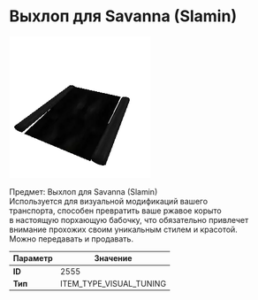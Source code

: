 # Выхлоп для Savanna (Slamin)

![Item Image](../img/2555.webp?raw=true)

Предмет: Выхлоп для Savanna (Slamin)<br>Используется для визуальной модификаций вашего<br>транспорта, способен превратить ваше ржавое корыто<br>в настоящую порхающую бабочку, что обязательно привлечет<br>внимание прохожих своим уникальным стилем и красотой.<br>Можно передавать и продавать.


| Параметр | Значение |
|----------|----------|
| **ID** | 2555 |
| **Тип** | ITEM_TYPE_VISUAL_TUNING |

